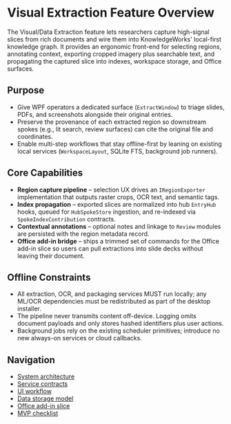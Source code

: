# Visual Extraction Feature Overview

The Visual/Data Extraction feature lets researchers capture high-signal slices from rich documents and wire them into KnowledgeWorks' local-first knowledge graph.
It provides an ergonomic front-end for selecting regions, annotating context, exporting cropped imagery plus searchable text, and propagating the captured slice into indexes, workspace storage, and Office surfaces.

## Purpose
- Give WPF operators a dedicated surface (`ExtractWindow`) to triage slides, PDFs, and screenshots alongside their original entries.
- Preserve the provenance of each extracted region so downstream spokes (e.g., lit search, review surfaces) can cite the original file and coordinates.
- Enable multi-step workflows that stay offline-first by leaning on existing local services (`WorkspaceLayout`, SQLite FTS, background job runners).

## Core Capabilities
- **Region capture pipeline** – selection UX drives an `IRegionExporter` implementation that outputs raster crops, OCR text, and semantic tags.
- **Index propagation** – exported slices are normalized into hub `EntryHub` hooks, queued for `HubSpokeStore` ingestion, and re-indexed via `SpokeIndexContribution` contracts.
- **Contextual annotations** – optional notes and linkage to `Review` modules are persisted with the region metadata record.
- **Office add-in bridge** – ships a trimmed set of commands for the Office add-in slice so users can pull extractions into slide decks without leaving their document.

## Offline Constraints
- All extraction, OCR, and packaging services MUST run locally; any ML/OCR dependencies must be redistributed as part of the desktop installer.
- The pipeline never transmits content off-device. Logging omits document payloads and only stores hashed identifiers plus user actions.
- Background jobs rely on the existing scheduler primitives; introduce no new always-on services or cloud callbacks.

## Navigation
- [System architecture](architecture.md)
- [Service contracts](service-contracts.md)
- [UI workflow](ui-workflow.md)
- [Data storage model](data-storage.md)
- [Office add-in slice](office-addin.md)
- [MVP checklist](checklist.md)
